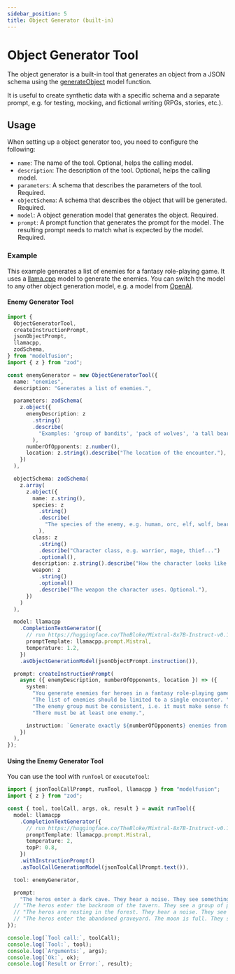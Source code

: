 ```yaml
---
sidebar_position: 5
title: Object Generator (built-in)
---
```


# Object Generator Tool

The object generator is a built-in tool that generates an object from a JSON schema using the [generateObject](/guide/function/generate-object) model function.

It is useful to create synthetic data with a specific schema and a separate prompt, e.g. for testing, mocking, and fictional writing (RPGs, stories, etc.).

## Usage

When setting up a object generator too, you need to configure the following:

- `name`: The name of the tool. Optional, helps the calling model.
- `description`: The description of the tool. Optional, helps the calling model.
- `parameters`: A schema that describes the parameters of the tool. Required.
- `objectSchema`: A schema that describes the object that will be generated. Required.
- `model`: A object generation model that generates the object. Required.
- `prompt`: A prompt function that generates the prompt for the model. The resulting prompt needs to match what is expected by the model. Required.

### Example

This example generates a list of enemies for a fantasy role-playing game. It uses a [llama.cpp](/integration/model-provider/llamacpp) model to generate the enemies. You can switch the model to any other object generation model, e.g. a model from [OpenAI](/integration/model-provider/openai).

#### Enemy Generator Tool

```ts
import {
  ObjectGeneratorTool,
  createInstructionPrompt,
  jsonObjectPrompt,
  llamacpp,
  zodSchema,
} from "modelfusion";
import { z } from "zod";

const enemyGenerator = new ObjectGeneratorTool({
  name: "enemies",
  description: "Generates a list of enemies.",

  parameters: zodSchema(
    z.object({
      enemyDescription: z
        .string()
        .describe(
          "Examples: 'group of bandits', 'pack of wolves', 'a tall bear', 'a powerful lich', ..."
        ),
      numberOfOpponents: z.number(),
      location: z.string().describe("The location of the encounter."),
    })
  ),

  objectSchema: zodSchema(
    z.array(
      z.object({
        name: z.string(),
        species: z
          .string()
          .describe(
            "The species of the enemy, e.g. human, orc, elf, wolf, bear, skeleton..."
          ),
        class: z
          .string()
          .describe("Character class, e.g. warrior, mage, thief...")
          .optional(),
        description: z.string().describe("How the character looks like."),
        weapon: z
          .string()
          .optional()
          .describe("The weapon the character uses. Optional."),
      })
    )
  ),

  model: llamacpp
    .CompletionTextGenerator({
      // run https://huggingface.co/TheBloke/Mixtral-8x7B-Instruct-v0.1-GGUF with llama.cpp
      promptTemplate: llamacpp.prompt.Mistral,
      temperature: 1.2,
    })
    .asObjectGenerationModel(jsonObjectPrompt.instruction()),

  prompt: createInstructionPrompt(
    async ({ enemyDescription, numberOfOpponents, location }) => ({
      system:
        "You generate enemies for heroes in a fantasy role-playing game set in a medieval fantasy world. " +
        "The list of enemies should be limited to a single encounter. " +
        "The enemy group must be consistent, i.e. it must make sense for the enemies to appear together. " +
        "There must be at least one enemy.",

      instruction: `Generate exactly ${numberOfOpponents} enemies from ${enemyDescription} that the heroes encounter in ${location}.`,
    })
  ),
});
```

#### Using the Enemy Generator Tool

You can use the tool with `runTool` or `executeTool`:

```ts
import { jsonToolCallPrompt, runTool, llamacpp } from "modelfusion";
import { z } from "zod";

const { tool, toolCall, args, ok, result } = await runTool({
  model: llamacpp
    .CompletionTextGenerator({
      // run https://huggingface.co/TheBloke/Mixtral-8x7B-Instruct-v0.1-GGUF with llama.cpp
      promptTemplate: llamacpp.prompt.Mistral,
      temperature: 2,
      topP: 0.8,
    })
    .withInstructionPrompt()
    .asToolCallGenerationModel(jsonToolCallPrompt.text()),

  tool: enemyGenerator,

  prompt:
    "The heros enter a dark cave. They hear a noise. They see something moving in the shadows.",
  // "The heros enter the backroom of the tavern. They see a group of people sitting at a table.",
  // "The heros are resting in the forest. They hear a noise. They see something moving between the trees.",
  // "The heros enter the abandoned graveyard. The moon is full. They see something moving slowly between the graves.",
});

console.log(`Tool call:`, toolCall);
console.log(`Tool:`, tool);
console.log(`Arguments:`, args);
console.log(`Ok:`, ok);
console.log(`Result or Error:`, result);
```
